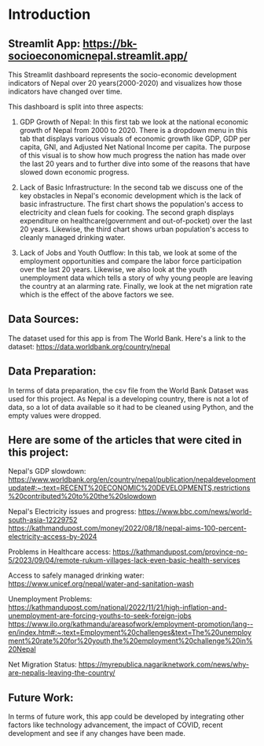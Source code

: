 # **Introduction** 

## **Streamlit App**: https://bk-socioeconomicnepal.streamlit.app/

This Streamlit dashboard represents the socio-economic development indicators of Nepal over 20 years(2000-2020) and visualizes how those indicators have changed over time. 

This dashboard is split into three aspects:

1. GDP Growth of Nepal: In this first tab we look at the national economic growth of Nepal from 2000 to 2020. There is a dropdown menu in this tab that displays various visuals of economic growth like GDP, GDP per capita, GNI, and Adjusted Net National Income per capita. The purpose of this visual is to show how much progress the nation has made over the last 20 years and to further dive into some of the reasons that have slowed down economic progress.

2. Lack of Basic Infrastructure: In the second tab we discuss one of the key obstacles in Nepal's economic development which is the lack of basic infrastructure. The first chart shows the population's access to electricity and clean fuels for cooking. The second graph displays expenditure on healthcare(government and out-of-pocket) over the last 20 years. Likewise, the third chart shows urban population's access to cleanly managed drinking water.

3. Lack of Jobs and Youth Outflow: In this tab, we look at some of the employment opportunities and compare the labor force participation over the last 20 years. Likewise, we also look at the youth unemployment data which tells a story of why young people are leaving the country at an alarming rate. Finally, we look at the net migration rate which is the effect of the above factors we see.

## **Data Sources:** 

The dataset used for this app is from The World Bank. Here's a link to the dataset: https://data.worldbank.org/country/nepal

## **Data Preparation:**

In terms of data preparation, the csv file from the World Bank Dataset was used for this project. As Nepal is a developing country, there is not a lot of data, so a lot of data available so it had to be cleaned using Python, and the empty values were dropped. 

## **Here are some of the articles that were cited in this project**: 

Nepal's GDP slowdown: https://www.worldbank.org/en/country/nepal/publication/nepaldevelopmentupdate#:~:text=RECENT%20ECONOMIC%20DEVELOPMENTS,restrictions%20contributed%20to%20the%20slowdown

Nepal's Electricity issues and progress: https://www.bbc.com/news/world-south-asia-12229752
                                        https://kathmandupost.com/money/2022/08/18/nepal-aims-100-percent-electricity-access-by-2024

Problems in Healthcare access: https://kathmandupost.com/province-no-5/2023/09/04/remote-rukum-villages-lack-even-basic-health-services

Access to safely managed drinking water: https://www.unicef.org/nepal/water-and-sanitation-wash

Unemployment Problems: https://kathmandupost.com/national/2022/11/21/high-inflation-and-unemployment-are-forcing-youths-to-seek-foreign-jobs
https://www.ilo.org/kathmandu/areasofwork/employment-promotion/lang--en/index.htm#:~:text=Employment%20challenges&text=The%20unemployment%20rate%20for%20youth,the%20employment%20challenge%20in%20Nepal

Net Migration Status: https://myrepublica.nagariknetwork.com/news/why-are-nepalis-leaving-the-country/

## **Future Work**:

In terms of future work, this app could be developed by integrating other factors like technology advancement, the impact of COVID, recent development and see if any changes have been made. 







